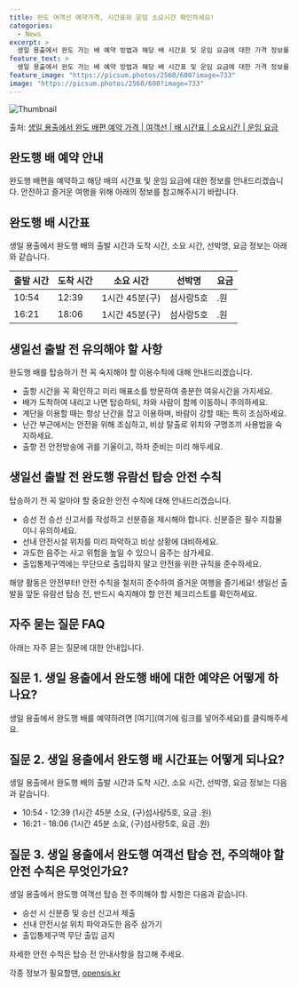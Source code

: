 ```yaml
---
title: 완도 여객선 예약가격, 시간표와 운임 소요시간 확인하세요!
categories:
  - News
excerpt: >
  생일 용출에서 완도 가는 배 예약 방법과 해당 배 시간표 및 운임 요금에 대한 가격 정보를 안내 드리겠습니다. 안전하고 재밋는 완도행 여행을 위해 아래 정보 참고하시기 바랍니다. 완도행 배편 예약하기 👈 클릭생일 용출에서 완도행 배 시간표출발 시간도착 시간소요 시간선박명요금10:5412:391시간 45분(구)섬사랑5호.원16:2118:061시간 45분(구)섬사랑5호.원완도행 배편 예약하기 👈 클릭생일선 출발 전 유의해야 할 사항생일선 출발 시 꼭 숙지해야 할 이용수칙출항 시간 확인: 출항 시간을 꼭 확인하고 미리 매표소를 방문하여 충분한 여유시간을 가지세요.탑승 순서: 배가 도착하여 내리고 나면 탑승하되, 차와 사람이 함께 이동하니 주의하세요.계단 이용 시 주의: 항상 난간을 잡고 이용하며, 바람이 강할..
feature_text: >
  생일 용출에서 완도 가는 배 예약 방법과 해당 배 시간표 및 운임 요금에 대한 가격 정보를 안내 드리겠습니다. 안전하고 재밋는 완도행 여행을 위해 아래 정보 참고하시기 바랍니다. 완도행 배편 예약하기 👈 클릭생일 용출에서 완도행 배 시간표출발 시간도착 시간소요 시간선박명요금10:5412:391시간 45분(구)섬사랑5호.원16:2118:061시간 45분(구)섬사랑5호.원완도행 배편 예약하기 👈 클릭생일선 출발 전 유의해야 할 사항생일선 출발 시 꼭 숙지해야 할 이용수칙출항 시간 확인: 출항 시간을 꼭 확인하고 미리 매표소를 방문하여 충분한 여유시간을 가지세요.탑승 순서: 배가 도착하여 내리고 나면 탑승하되, 차와 사람이 함께 이동하니 주의하세요.계단 이용 시 주의: 항상 난간을 잡고 이용하며, 바람이 강할..
feature_image: "https://picsum.photos/2560/600?image=733"
image: "https://picsum.photos/2560/600?image=733"
---
```


![Thumbnail](https://img1.daumcdn.net/thumb/R800x0/?scode=mtistory2&fname=https%3A%2F%2Fblog.kakaocdn.net%2Fdn%2FAMep3%2FbtsHBR8PCZK%2FDGW39Yjnknuza4Sa5BGg5K%2Fimg.webp)

<p>출처: <a href="https://opensis.kr/entry/%EC%83%9D%EC%9D%BC-%EC%9A%A9%EC%B6%9C%EC%97%90%EC%84%9C-%EC%99%84%EB%8F%84-%EB%B0%B0%ED%8E%B8-%EC%98%88%EC%95%BD-%EA%B0%80%EA%B2%A9-%EC%97%AC%EA%B0%9D%EC%84%A0-%EB%B0%B0-%EC%8B%9C%EA%B0%84%ED%91%9C-%EC%86%8C%EC%9A%94%EC%8B%9C%EA%B0%84-%EC%9A%B4%EC%9E%84-%EC%9A%94%EA%B8%88" rel="dofollow">생일 용출에서 완도 배편 예약 가격 | 여객선 | 배 시간표 | 소요시간 | 운임 요금</a> </p>

## 완도행 배 예약 안내

완도행 배편을 예약하고 해당 배의 시간표 및 운임 요금에 대한 정보를 안내드리겠습니다. 안전하고 즐거운 여행을 위해 아래의 정보를
참고해주시기 바랍니다.

## 완도행 배 시간표

생일 용출에서 완도행 배의 출발 시간과 도착 시간, 소요 시간, 선박명, 요금 정보는 아래와 같습니다.

**출발 시간** | **도착 시간** | **소요 시간** | **선박명** | **요금**  
---|---|---|---|---  
10:54 | 12:39 | 1시간 45분(구) | 섬사랑5호 | .원  
16:21 | 18:06 | 1시간 45분(구) | 섬사랑5호 | .원  
  
## 생일선 출발 전 유의해야 할 사항

완도행 배를 탑승하기 전 꼭 숙지해야 할 이용수칙에 대해 안내드리겠습니다.

  * 출항 시간을 꼭 확인하고 미리 매표소를 방문하여 충분한 여유시간을 가지세요.
  * 배가 도착하여 내리고 나면 탑승하되, 차와 사람이 함께 이동하니 주의하세요.
  * 계단을 이용할 때는 항상 난간을 잡고 이용하며, 바람이 강할 때는 특히 조심하세요.
  * 난간 부근에서는 안전을 위해 조심하고, 비상 탈출로 위치와 구명조끼 사용법을 숙지하세요.
  * 출항 전 안전방송에 귀를 기울이고, 하차 준비는 미리 해두세요.

## 생일선 출발 전 완도행 유람선 탑승 안전 수칙

탑승하기 전 꼭 알아야 할 중요한 안전 수칙에 대해 안내드리겠습니다.

  * 승선 전 승선 신고서를 작성하고 신분증을 제시해야 합니다. 신분증은 필수 지참물이니 유의하세요.
  * 선내 안전시설 위치를 미리 파악하고 비상 상황에 대비하세요.
  * 과도한 음주는 사고 위험을 높일 수 있으니 음주는 삼가세요.
  * 출입통제구역에는 무단으로 출입하지 말고 안전을 위한 규칙을 준수하세요.

해양 활동은 안전부터! 안전 수칙을 철저히 준수하여 즐거운 여행을 즐기세요! 생일선 출발을 앞둔 유람선 탑승 전, 반드시 숙지해야 할 안전
체크리스트를 확인하세요.

## 자주 묻는 질문 FAQ

아래는 자주 묻는 질문에 대한 안내입니다.

## 질문 1. 생일 용출에서 완도행 배에 대한 예약은 어떻게 하나요?

생일 용출에서 완도행 배를 예약하려면 [여기](여기에 링크를 넣어주세요)를 클릭해주세요.

## 질문 2. 생일 용출에서 완도행 배 시간표는 어떻게 되나요?

생일 용출에서 완도행 배의 출발 시간과 도착 시간, 소요 시간, 선박명, 요금 정보는 다음과 같습니다.

  * 10:54 - 12:39 (1시간 45분 소요, (구)섬사랑5호, 요금 .원)
  * 16:21 - 18:06 (1시간 45분 소요, (구)섬사랑5호, 요금 .원)

## 질문 3. 생일 용출에서 완도행 여객선 탑승 전, 주의해야 할 안전 수칙은 무엇인가요?

생일 용출에서 완도행 여객선 탑승 전 주의해야 할 사항은 다음과 같습니다.

  * 승선 시 신분증 및 승선 신고서 제출
  * 선내 안전시설 위치 파악과도한 음주 삼가기
  * 출입통제구역 무단 출입 금지

자세한 안전 수칙은 탑승 전 안내사항을 참고해 주세요.

 

각종 정보가 필요할땐, <a href="https://opensis.kr" rel="dofollow">opensis.kr</a>


